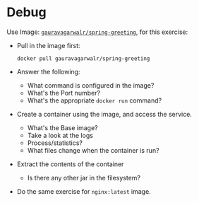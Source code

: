 # Debug

Use Image: [`gauravagarwalr/spring-greeting`](https://hub.docker.com/repository/docker/gauravagarwalr/spring-greeting), for this exercise:

- Pull in the image first:

  `docker pull gauravagarwalr/spring-greeting`

- Answer the following:
  - What command is configured in the image?
  - What's the Port number?
  - What's the appropriate `docker run` command?

- Create a container using the image, and access the service.
  - What's the Base image?
  - Take a look at the logs
  - Process/statistics?
  - What files change when the container is run?

- Extract the contents of the container
  - Is there any other jar in the filesystem?

- Do the same exercise for `nginx:latest` image.
